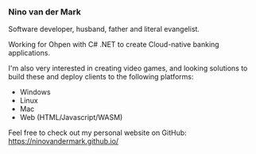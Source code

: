 ### Nino van der Mark
Software developer, husband, father and literal evangelist.

Working for Ohpen with C# .NET to create Cloud-native banking applications.

I'm also very interested in creating video games, and looking solutions to build these and deploy clients to the following platforms:
- Windows
- Linux
- Mac
- Web (HTML/Javascript/WASM)

Feel free to check out my personal website on GitHub: https://ninovandermark.github.io/

